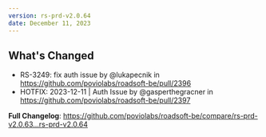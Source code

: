 ```yaml
---
version: rs-prd-v2.0.64
date: December 11, 2023
---
```


## What's Changed
* RS-3249: fix auth issue by @lukapecnik in https://github.com/poviolabs/roadsoft-be/pull/2396
* HOTFIX: 2023-12-11 | Auth Issue by @gasperthegracner in https://github.com/poviolabs/roadsoft-be/pull/2397


**Full Changelog**: https://github.com/poviolabs/roadsoft-be/compare/rs-prd-v2.0.63...rs-prd-v2.0.64